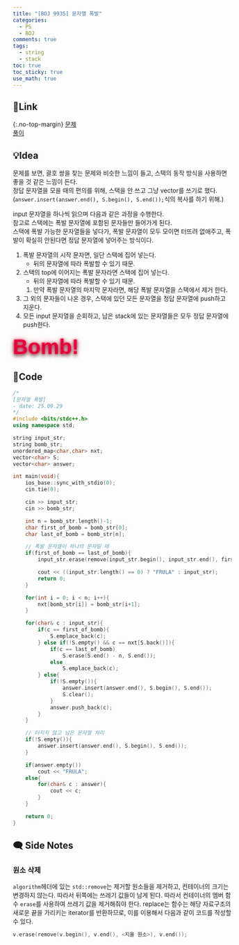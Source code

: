 ```yaml
---
title: "[BOJ 9935] 문자열 폭발"
categories:
  - PS
  - BOJ
comments: true
tags:
  - string
  - stack
toc: true
toc_sticky: true
use_math: true
---
```

## 🔗Link
{:.no-top-margin}
[문제](https://boj.kr/9935)  
[풀이](https://github.com/La-Coruna/PS/blob/main/baekjoon/9935.cpp)  
## 💡Idea
문제를 보면, 괄호 쌍을 찾는 문제와 비슷한 느낌이 들고, 스택의 동작 방식을 사용하면 좋을 것 같은 느낌이 든다.  
정답 문자열을 모을 때의 편의를 위해, 스택을 안 쓰고 그냥 vector를 쓰기로 했다.  
(`answer.insert(answer.end(), S.begin(), S.end());`식의 복사를 하기 위해.)

input 문자열을 하나씩 읽으며 다음과 같은 과정을 수행한다.  
참고로 스택에는 폭발 문자열에 포함된 문자들만 들어가게 된다.  
스택에 폭발 가능한 문자열들을 넣다가, 폭발 문자열이 모두 모이면 터뜨려 없애주고, 폭발이 확실히 안된다면 정답 문자열에 넣어주는 방식이다.
1. 폭발 문자열의 시작 문자면, 일단 스택에 집어 넣는다.
	- 뒤의 문자열에 따라 폭발할 수 있기 때문.
2. 스택의 top에 이어지는 폭발 문자라면 스택에 집어 넣는다.
	- 뒤의 문자열에 따라 폭발할 수 있기 때문.
	1. 만약 폭발 문자열의 마지막 문자라면, 해당 폭발 문자열을 스택에서 제거 한다.
3. 그 외의 문자들이 나온 경우, 스택에 있던 모든 문자열을 정답 문자열에 push하고 지운다.
4. 모든 input 문자열을 순회하고, 남은 stack에 있는 문자열들은 모두 정답 문자열에 push한다.

<div class="bomb">Bomb!</div>

<style>
.bomb {
  display: inline-block;
  font-family: "Oswald", sans-serif;
  font-size: 3rem;
  font-weight: 900;
  color: #e60039; /* 진한 붉은 계열 */
  text-shadow:
    0 0 4px rgba(230,0,57,0.75),
    0 0 8px rgba(230,0,57,0.5),
    0 0 16px rgba(230,0,57,0.3),
    0 4px 8px rgba(0,0,0,0.7);
  position: relative;
  transform-origin: center bottom;
  animation: shake 1.2s infinite ease-in-out,
             glow 2s infinite alternate;
}

/* 흔들림 / 불안정 효과 */
@keyframes shake {
  0% { transform: rotate(0deg) translateX(0); }
  20% { transform: rotate(-1deg) translateX(-1px); }
  40% { transform: rotate(1deg) translateX(1px); }
  60% { transform: rotate(-0.5deg) translateX(-2px); }
  80% { transform: rotate(0.7deg) translateX(1px); }
  100% { transform: rotate(0deg) translateX(0); }
}

/* 붉은 빛 깜빡임 / 광선 효과 */
@keyframes glow {
  from {
    text-shadow:
      0 0 4px rgba(230,0,57,0.6),
      0 0 12px rgba(230,0,57,0.4),
      0 0 20px rgba(230,0,57,0.2),
      0 4px 8px rgba(0,0,0,0.7);
  }
  to {
    text-shadow:
      0 0 8px rgba(230,0,57,0.9),
      0 0 20px rgba(230,0,57,0.6),
      0 0 28px rgba(230,0,57,0.4),
      0 6px 12px rgba(0,0,0,0.8);
  }
}

/* 파편 효과 (선택) */
.bomb::after {
  content: "";
  position: absolute;
  top: -12px;
  left: 50%;
  width: 60px;
  height: 60px;
  transform: translateX(-50%);
  background: radial-gradient(circle, rgba(230,0,57,0.5) 0%, transparent 60%);
  opacity: 0;
  pointer-events: none;
  animation: burst 2s infinite ease-out;
}

@keyframes burst {
  0%, 80% {
    opacity: 0;
    transform: translateX(-50%) scale(0.5);
  }
  90% {
    opacity: 0.4;
    transform: translateX(-50%) scale(1.2);
  }
  100% {
    opacity: 0;
    transform: translateX(-50%) scale(1.5);
  }
}
</style>




## 🔑Code
```c++
/*
[문자열 폭발] 
- date: 25.09.29
*/
#include <bits/stdc++.h>
using namespace std;

string input_str;
string bomb_str;
unordered_map<char,char> nxt;
vector<char> S;
vector<char> answer;

int main(void){
    ios_base::sync_with_stdio(0);
    cin.tie(0);

    cin >> input_str;
    cin >> bomb_str;

    int n = bomb_str.length()-1;
    char first_of_bomb = bomb_str[0];
    char last_of_bomb = bomb_str[n];

    // 폭발 문자열이 하나의 문자일 때
    if(first_of_bomb == last_of_bomb){
        input_str.erase(remove(input_str.begin(), input_str.end(), first_of_bomb), input_str.end());

        cout << ((input_str.length() == 0) ? "FRULA" : input_str);
        return 0;
    }

    for(int i = 0; i < n; i++){
        nxt[bomb_str[i]] = bomb_str[i+1];
    }

    for(char& c : input_str){
        if(c == first_of_bomb){
            S.emplace_back(c);
        } else if(!S.empty() && c == nxt[S.back()]){
            if(c == last_of_bomb)
                S.erase(S.end() - n, S.end());
            else
                S.emplace_back(c);
        } else{
            if(!S.empty()){
                answer.insert(answer.end(), S.begin(), S.end());
                S.clear();
            }
            answer.push_back(c);
        }
    }

    // 터지지 않고 남은 문자열 처리
    if(!S.empty()){
        answer.insert(answer.end(), S.begin(), S.end());
    }

    if(answer.empty())
        cout << "FRULA";
    else{
        for(char& c : answer){
            cout << c;
        }
    }

    return 0;
}
```

## 🗨️ Side Notes
### 원소 삭제
`algorithm`헤더에 있는 `std::remove`는 제거할 원소들을 제거하고, 컨테이너의 크기는 변경하지 않는다. 따라서 뒤쪽에는 쓰레기 값들이 남게 된다. 따라서 컨테이너의 멤버 함수 `erase`를 사용하여 쓰레기 값을 제거해줘야 한다. replace는 함수는 해당 자료구조의 새로운 끝을 가리키는 iterator를 반환하므로, 이를 이용해서 다음과 같이 코드를 작성할 수 있다.

```c++
v.erase(remove(v.begin(), v.end(), <지울 원소>), v.end());
```